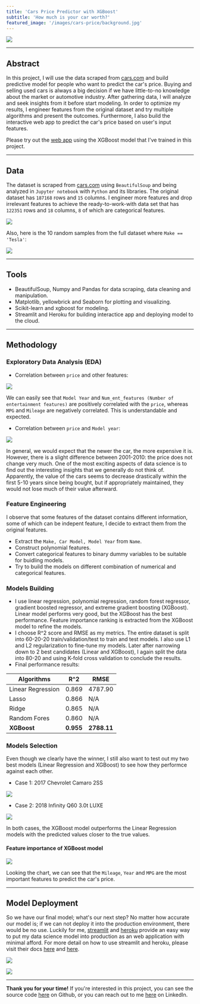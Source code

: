 ```yaml
---
title: 'Cars Price Predictor with XGBoost'
subtitle: 'How much is your car worth?'
featured_image: '/images/cars-price/background.jpg'
---
```


![](/images/cars-price/car1.jpg)

---
## Abstract
In this project, I will use the data scraped from [cars.com](https://www.cars.com/) and build predictive model for people who want to predict the car's price. Buying and selling used cars is always a big decision if we have little-to-no knowledge about the market or automotive industry. After gathering data, I will analyze and seek insights from it before start modeling. In order to optimize my results, I engineer features from the original dataset and try multiple algorithms and present the outcomes. Furthermore, I also build the interactive web app to predict the car's price based on user's input features.

Please try out the [web app](https://car-predictor-regression.herokuapp.com/) using the XGBoost model that I've trained in this project.

---
## Data
The dataset is scraped from [cars.com](https://www.cars.com/) using `BeautifulSoup` and being analyzed in `Jupyter notebook` with `Python` and its libraries. The original dataset has `187168` rows and `15` columns. I engineer more features and drop irrelevant features to achieve the ready-to-work-with data set that has `122351` rows and `18` columns, `8` of which are categorical features.

![](/images/cars-price/car-detail.png)

Also, here is the 10 random samples from the full dataset where `Make == 'Tesla'`:

![](/images/cars-price/tesla-sample.png)

---
## Tools
- BeautifulSoup, Numpy and Pandas for data scraping, data cleaning and manipulation.
- Matplotlib, yellowbrick and Seaborn for plotting and visualizing.
- Scikit-learn and xgboost for modeling.
- Streamlit and Heroku for building interactice app and deploying model to the cloud.

---
## Methodology
### Exploratory Data Analysis (EDA)

- Correlation between `price` and other features:

![](/images/cars-price/corr1.png)

We can easily see that `Model Year` and `Num_ent_features (Number of entertainment features)` are positively correlated with the `price`, whereas `MPG` and `Mileage` are negatively correlated. This is understandable and expected.

- Correlation between `price` and `Model year`:

![](/images/cars-price/corr2.png)

In general, we would expect that the newer the car, the more expensive it is. However, there is a slight difference between 2001-2010: the price does not change very much. One of the most exciting aspects of data science is to find out the interesting insights that we generally do not think of. Apparently, the value of the cars seems to decrease drastically within the first 5-10 years since being bought, but if appropriately maintained, they would not lose much of their value afterward.

### Feature Engineering
I observe that some features of the dataset contains different information, some of which can be indepent feature, I decide to extract them from the original features.
- Extract the `Make, Car Model, Model Year` from `Name`.
- Construct polynomial features.
- Convert categorical features to binary dummy variables to be suitable for buidling models.
- Try to build the models on different combination of numerical and categorical features.

### Models Building
- I use linear regression, polynomial regression, random forest regressor, gradient boosted regressor, and extreme gradient boosting (XGBoost). Linear model performs very good, but the XGBoost has the best performance. Feature importance ranking is extracted from the XGBoost model to refine the models.
- I choose R^2 score and RMSE as my metrics. The entire dataset is split into 60-20-20 train/validation/test to train and test models. I also use L1 and L2 regularization to fine-tune my models. Later after narrowing down to 2 best candidates (Linear and XGBoost), I again split the data into 80-20 and using K-fold cross validation to conclude the results.
- Final performance results:

| Algorithms           | R^2           | RMSE             |
|----------------------|---------------|------------------|
| Linear Regression    | 0.869         | 4787.90          |
| Lasso                | 0.866         | N/A              |
| Ridge                | 0.865         | N/A              |
| Random Fores         | 0.860         | N/A              |
| **XGBoost**              | **0.955**         | **2788.11**          |

### Models Selection
Even though we clearly have the winner, I still also want to test out my two best models (Linear Regression and XGBoost) to see how they performce against each other.

- Case 1: 2017 Chevrolet Camaro 2SS

![](\images\cars-price\predict1.png)

- Case 2: 2018 Infinity Q60 3.0t LUXE

![](\images\cars-price\predict2.png)

In both cases, the XGBoost model outperforms the Linear Regression models with the predicted values closer to the true values.

#### Feature importance of XGBoost model

![](\images\cars-price\feature-importance.png)

Looking the chart, we can see that the `Mileage`, `Year` and `MPG` are the most important features to predict the car's price.

---
## Model Deployment
So we have our final model; what's our next step? No matter how accurate our model is; if we can not deploy it into the production environment, there would be no use. Luckily for me, [streamlit](https://streamlit.io/) and [heroku](https://www.heroku.com/) provide an easy way to put my data science model into production as an web application with minimal afford. For more detail on how to use streamlit and heroku, please visit their docs [here](https://streamlit.io/) and [here](https://www.heroku.com/).

![](\images\cars-price\app1.png)

![](\images\cars-price\app2.png)

---
**Thank you for your time!** If you're interested in this project, you can see the source code [here](https://github.com/luongtruong77/regression-car-price-predictor) on Github, or you can reach out to me [here](https://www.linkedin.com/in/luongtruong77/) on LinkedIn.
